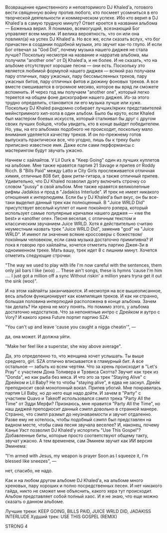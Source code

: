 Возвращение единственного и неповторимого DJ Khaled'а, готового вести священную войну против любого, кто посмеет усомниться в его творческой деятельности и коммерческом успехе. Ибо кто верил в DJ Khaled'а в самую трудную минуту? Ответ кроется в названии альбома — Боженька верил. Я понимаю, всемогущий, всезнающий Бог управляет всем миром. И велика вероятность, что он или она повлиял(а) на успех DJ Khaled'а. Но все же, если сказать вслух, что бог причастен в создании подобной музыки, это звучит как-то глупо. И если Бог отвечал за "God Did", почему музыка нашего диджея не стала лучше? Поскольку несмотря на название и нарратив альбома, мы получили "another one" от Dj Khaled'a, и не более. И не сказать, что на альбоме отсутствуют хорошие песни — они есть. Поскольку это является любимой формулой нашего диджея — всякий раз получаем пару отличных, пару ужасных, пару бессмысленных треков, пару ужасных битов, пару отличных фитов и дюжину фоновых треков. А все вместе смешивается в огромное месиво, которое вы вряд ли сможете вспомнить. И через год мы получаем "another one", который легко теряется на общем фоне дискографии нашего диджея. Из-за этого трудно определить, становится ли его музыка лучше или хуже. Поскольку DJ Khaled рандомно собирает лучших/ярких представителей мейнстримного хип-хопа в один альбом. Было бы круто, если Khaled был мастером боевых искусств, который сталкивал бы друг с другом своих лучших бойцов, чтобы увидеть, кто в конце выйдет победителем. Но, увы, на его альбомах подобного не происходит, поскольку мало внимания уделяется качеству треков. И он по-прежнему готов выпускать практически все, что угодно, лишь бы к треку было приписано известное имя. Даже если сами перформансы с мастерингом будут звучать ужасно.

Начнем с хайлайтов. У Lil Durk в "Keep Going" один из лучших куплетов на альбоме. Мне также нравятся партия 21 Savage и припев от Roddy Ricch. В "Bills Paid" между Latto и City Girls прослеживается отличная химия, отличные 808 бит, фанк ритм-гитара, а также отличный припев. Удивительно, что DJ Khaled позволил дуэту включить строчку со словом "pussy" в свой альбом. Мне также нравятся великолепные рифмы Jadakiss и прод в "Jadakiss Interlude". И трек не имеет никакого отношения к интерлюдиям. Если бы у DJ Khaled'а был вкус, он бы все-таки выделил данный трек как полноценный. В "Juice WRLD Did" присутствует веселый куплет от ныне покойного рэпера, который использует самые популярные кричалки нашего диджея — «we the best» и «another one». Песня веселая, с отличным текстом и классическим звучанием Juice WRLD. Хотя я действительно считаю неуместным назвать трек "Juice WRLD Did", заменив "god" на "Juice WRLD". И имеют ли значение всякие кроссоверы с божеством/покойным человеком, если сама музыка достаточно примитивна? И пока я говорю про хайлайты, хочется отметить партию Джея-Зи в одноименном треке. Мать вашу, трек идет 8 с лишним минут. Хочется отметить следующие строчки:

"The way we used to play with life
I'm now careful with the sentences, them only jail bars I like (woo)
...
These ain't songs, these is hymns 'cause I'm him
....
I just got a million off a sync
Without riskin' a million years tryna get it out the sink (woo)".

И на этом хайлайты заканчиваются. И несмотря на все вышеописанное, весь альбом функционирует как компиляция треков. И как ни странно, большая половина интерлюдий расположена в конце альбома. Зачем так делать? Ни хрена не могу понять. Но помимо этого, у альбома достаточно недостатков. Что за непонятные интро с Дрейком и аутро с Vory? И какого хрена Future портит партию SZA:

"You can't up and leave 'cause you caught a nigga cheatin'", —

да, она может. И должна уйти.

"Make her feel like a superstar, she way above average".

Да, это определенно то, что женщина хочет услышать. Ты выше среднего, girl. SZA отлично вписывается в гламурный бит. А все остальное — забыть ко всем чертям. Что за хрень происходит в "Let's Pray" с участием Дона Толивера и Трэвиса Скотта? Звучит как трек из "Donda", но как рыба без мяса. И что это за трек "Staying Alive" с Дрейком и Lil Baby? Не то чтобы "staying alive", я едва не заснул. Дрейк преподносит свой монотонный вокал. Припев убогий. Мне понравилась партия Lil Baby, но до него еще надо дойти. И зачем в "Party" с участием Quavo и Takeoff использовался сэмпл трека "Party All the Time" от Эдди Мерфи? Признаюсь, мне нравится "Party All the Time", но наш диджей преподносит данный сэмпл довольно в странной манере. Странно, что сэмпл размыт до неузнаваемости и звучит отдаленно. Разве ему не хотелось, чтобы подобный сэмпл был представлен на видном месте, чтобы сама песня звучала веселее? И, наконец, почему Канье Уэст позволил DJ Khaled'у испортить "Use This Gospel"? Добавленные биты, которые просто соответствуют общему такту, звучат ужасно. А тем временем, сам Эминем звучит как ИИ версия Эминема:

"I'm armed with Jesus, my weapon is prayer
Soon as I squeeze it, I'm blessed like sneezes", —

нет, спасибо, не надо.

Как и на любом другом альбоме DJ Khaled'а, на альбоме много хреновых, пару хороших и полно посредственных песен. И нет никакого гайда, никто не сможет мне объяснить, какого хера тут происходит. Альбом представляет собой полный хаос. И я не знаю, что еще можно сказать о данном альбоме.

Лучшие треки: KEEP GOING, BILLS PAID, JUICE WRLD DID, JADAKISS INTERLUDE
Худший трек: USE THIS GOSPEL (REMIX)

STRONG 4
